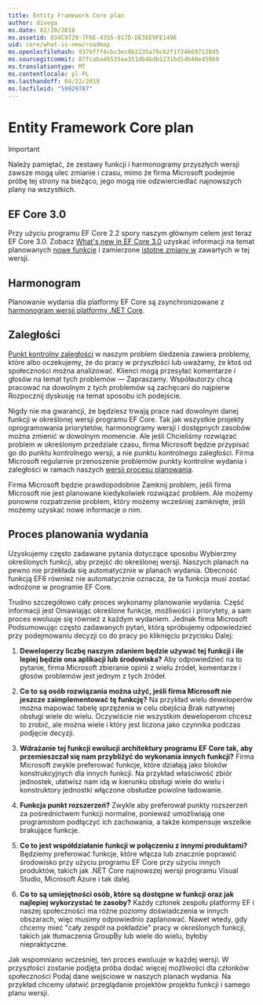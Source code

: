 ```yaml
---
title: Entity Framework Core plan
author: divega
ms.date: 02/20/2018
ms.assetid: 834C9729-7F6E-4355-917D-DE3EE9FE149E
uid: core/what-is-new/roadmap
ms.openlocfilehash: 937bfff4cbc3ec0b2235a78cb2f1f246697128d5
ms.sourcegitcommit: 87fcaba46535aa351db4bdb1231bd14b40e459b9
ms.translationtype: MT
ms.contentlocale: pl-PL
ms.lasthandoff: 04/22/2019
ms.locfileid: "59929787"
---
```

# <a name="entity-framework-core-roadmap"></a>Entity Framework Core plan

> [!IMPORTANT]
> Należy pamiętać, że zestawy funkcji i harmonogramy przyszłych wersji zawsze mogą ulec zmianie i czasu, mimo że firma Microsoft podejmie próbę tej strony na bieżąco, jego mogą nie odzwierciedlać najnowszych plany na wszystkich.

## <a name="ef-core-30"></a>EF Core 3.0

Przy użyciu programu EF Core 2.2 spory naszym głównym celem jest teraz EF Core 3.0.
Zobacz [What's new in EF Core 3.0](xref:core/what-is-new/ef-core-3.0/index) uzyskać informacji na temat planowanych [nowe funkcje](xref:core/what-is-new/ef-core-3.0/features) i zamierzone [istotne zmiany w](xref:core/what-is-new/ef-core-3.0/breaking-changes) zawartych w tej wersji.

## <a name="schedule"></a>Harmonogram

Planowanie wydania dla platformy EF Core są zsynchronizowane z [harmonogram wersji platformy .NET Core](https://github.com/dotnet/core/blob/master/roadmap.md).

## <a name="backlog"></a>Zaległości

[Punkt kontrolny zaległości](https://github.com/aspnet/EntityFrameworkCore/issues?q=is%3Aopen+is%3Aissue+milestone%3ABacklog+sort%3Areactions-%2B1-desc) w naszym problem śledzenia zawiera problemy, które albo oczekujemy, że do pracy w przyszłości lub uważamy, że ktoś od społeczności można analizować.
Klienci mogą przesyłać komentarze i głosów na temat tych problemów — Zapraszamy.
Współautorzy chcą pracować na dowolnym z tych problemów są zachęcani do najpierw Rozpocznij dyskusję na temat sposobu ich podejście.

Nigdy nie ma gwarancji, że będziesz trwają prace nad dowolnym danej funkcji w określonej wersji programu EF Core.
Tak jak wszystkie projekty oprogramowania priorytetów, harmonogramy wersji i dostępnych zasobów można zmienić w dowolnym momencie.
Ale jeśli Chcieliśmy rozwiązać problem w określonym przedziale czasu, firma Microsoft będzie przypisać go do punktu kontrolnego wersji, a nie punktu kontrolnego zaległości.
Firma Microsoft regularnie przenoszenie problemów punkty kontrolne wydania i zaległości w ramach naszych [wersji procesu planowania](#release-planning-process).

Firma Microsoft będzie prawdopodobnie Zamknij problem, jeśli firma Microsoft nie jest planowane kiedykolwiek rozwiązać problem.
Ale możemy ponowne rozpatrzenie problem, który możemy wcześniej zamknięte, jeśli możemy uzyskać nowe informacje o nim.

## <a name="release-planning-process"></a>Proces planowania wydania

Uzyskujemy często zadawane pytania dotyczące sposobu Wybierzmy określonych funkcji, aby przejść do określonej wersji.
Naszych planach na pewno nie przekłada się automatycznie w planach wydania.
Obecność funkcją EF6 również nie automatycznie oznacza, że ta funkcja musi zostać wdrożone w programie EF Core.

Trudno szczegółowo cały proces wykonamy planowanie wydania.
Część informacji jest Omawiając określone funkcje, możliwości i priorytety, a sam proces ewoluuje się również z każdym wydaniem.
Jednak firma Microsoft Podsumowując często zadawanych pytań, którą spróbujemy odpowiedzieć przy podejmowaniu decyzji co do pracy po kliknięciu przycisku Dalej:

1. **Deweloperzy liczbę naszym zdaniem będzie używać tej funkcji i ile lepiej będzie ona aplikacji lub środowiska?** Aby odpowiedzieć na to pytanie, firma Microsoft zbieranie opinii z wielu źródeł, komentarze i głosów problemów jest jednym z tych źródeł.

2. **Co to są osób rozwiązania można użyć, jeśli firma Microsoft nie jeszcze zaimplementować tę funkcję?** Na przykład wielu deweloperów można mapować tabelę sprzężenia w celu obejścia Brak natywnej obsługi wiele do wielu. Oczywiście nie wszystkim deweloperom chcesz to zrobić, ale można wiele i który jest liczona jako czynnika podczas podjęcie decyzji.

3. **Wdrażanie tej funkcji ewolucji architektury programu EF Core tak, aby przemieszczał się nam przybliżyć do wykonania innych funkcji?** Firma Microsoft zwykle preferować funkcje, które działają jako bloków konstrukcyjnych dla innych funkcji. Na przykład właściwość zbiór jednostek, ułatwisz nam idą w kierunku obsługi wiele do wielu i konstruktory jednostki włączone obsłudze powolne ładowanie.

4. **Funkcja punkt rozszerzeń?** Zwykle aby preferował punkty rozszerzeń za pośrednictwem funkcji normalne, ponieważ umożliwiają one programistom podłączyć ich zachowania, a także kompensuje wszelkie brakujące funkcje.

5. **Co to jest współdziałanie funkcji w połączeniu z innymi produktami?** Będziemy preferować funkcje, które włącza lub znacznie poprawić środowisko przy użyciu programu EF Core przy użyciu innych produktów, takich jak .NET Core najnowszej wersji programu Visual Studio, Microsoft Azure i tak dalej.

6. **Co to są umiejętności osób, które są dostępne w funkcji oraz jak najlepiej wykorzystać te zasoby?** Każdy członek zespołu platformy EF i naszej społeczności ma różne poziomy doświadczenia w innych obszarach, więc musimy odpowiednio zaplanować. Nawet wtedy, gdy chcemy mieć "cały zespół na pokładzie" pracy w określonych funkcji, takich jak tłumaczenia GroupBy lub wiele do wielu, byłoby niepraktyczne.

Jak wspomniano wcześniej, ten proces ewoluuje w każdej wersji.
W przyszłości zostanie podjęta próba dodać więcej możliwości dla członków społeczności Podaj dane wejściowe w naszych planach wydania.
Na przykład chcemy ułatwić przeglądanie projektów projektu funkcji i samego planu wersji.
